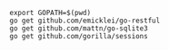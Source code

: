 	export GOPATH=$(pwd)
	go get github.com/emicklei/go-restful
	go get github.com/mattn/go-sqlite3
	go get github.com/gorilla/sessions
